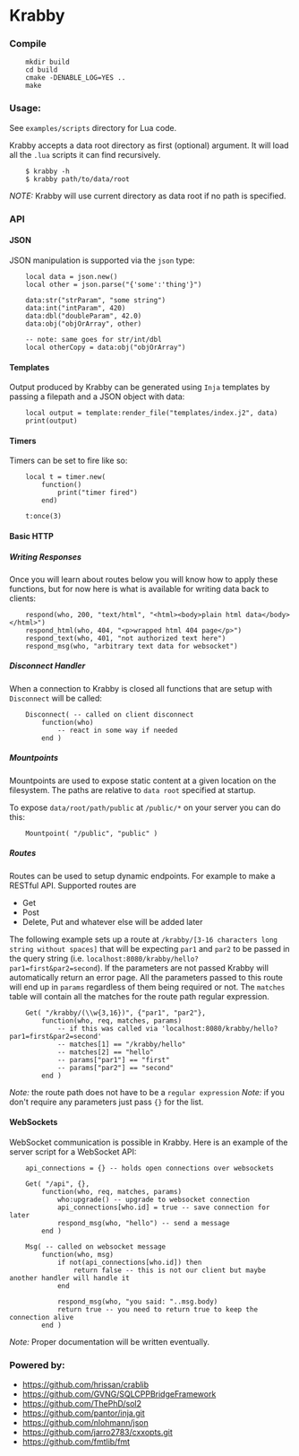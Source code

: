 # Krabby

### Compile
```
    mkdir build
    cd build
    cmake -DENABLE_LOG=YES ..
    make
```

### Usage:
See `examples/scripts` directory for Lua code.

Krabby accepts a data root directory as first (optional) argument. It will load all the `.lua` scripts it can find recursively.

```
    $ krabby -h
    $ krabby path/to/data/root
```

*NOTE:* Krabby will use current directory as data root if no path is specified.

### API

#### JSON
JSON manipulation is supported via the `json` type:
```
    local data = json.new()      
    local other = json.parse("{'some':'thing'}")

    data:str("strParam", "some string")
    data:int("intParam", 420)
    data:dbl("doubleParam", 42.0)
    data:obj("objOrArray", other)

    -- note: same goes for str/int/dbl
    local otherCopy = data:obj("objOrArray")
```

#### Templates
Output produced by Krabby can be generated using `Inja` templates by passing a filepath and a JSON object with data:
```    
	local output = template:render_file("templates/index.j2", data)    
    print(output)
```

#### Timers
Timers can be set to fire like so:
```
    local t = timer.new(
        function()
            print("timer fired")
        end)
    
    t:once(3)
```

#### Basic HTTP
##### Writing Responses
Once you will learn about routes below you will know how to apply these functions, but for now here is what is available for writing data back to clients:
```
    respond(who, 200, "text/html", "<html><body>plain html data</body></html>")
    respond_html(who, 404, "<p>wrapped html 404 page</p>")
    respond_text(who, 401, "not authorized text here")
    respond_msg(who, "arbitrary text data for websocket")
```

##### Disconnect Handler
When a connection to Krabby is closed all functions that are setup with `Disconnect` will be called:
```
    Disconnect( -- called on client disconnect
        function(who)
            -- react in some way if needed
        end )
```

##### Mountpoints
Mountpoints are used to expose static content at a given location on the filesystem. The paths are relative to `data root` specified at startup.

To expose `data/root/path/public` at `/public/*` on your server you can do this:
```
    Mountpoint( "/public", "public" )
```

##### Routes
Routes can be used to setup dynamic endpoints. For example to make a RESTful API.
Supported routes are 
* Get
* Post
* Delete, Put and whatever else will be added later

The following example sets up a route at `/krabby/[3-16 characters long string without spaces]` that will be expecting `par1` and `par2` to be passed in the query string (i.e. `localhost:8080/krabby/hello?par1=first&par2=second`). If the parameters are not passed Krabby will automatically return an error page. All the parameters passed to this route will end up in `params` regardless of them being required or not.
The `matches` table will contain all the matches for the route path regular expression.
```
    Get( "/krabby/(\\w{3,16})", {"par1", "par2"},
        function(who, req, matches, params)
            -- if this was called via 'localhost:8080/krabby/hello?par1=first&par2=second'
            -- matches[1] == "/krabby/hello"
            -- matches[2] == "hello"
            -- params["par1"] == "first"
            -- params["par2"] == "second"
        end )
```

*Note:* the route path does not have to be a `regular expression`
*Note:* if you don't require any parameters just pass `{}` for the list.

#### WebSockets
WebSocket communication is possible in Krabby. 
Here is an example of the server script for a WebSocket API:
```
    api_connections = {} -- holds open connections over websockets

    Get( "/api", {},
        function(who, req, matches, params)
            who:upgrade() -- upgrade to websocket connection
            api_connections[who.id] = true -- save connection for later
            respond_msg(who, "hello") -- send a message
        end )

    Msg( -- called on websocket message
        function(who, msg)
            if not(api_connections[who.id]) then
                return false -- this is not our client but maybe another handler will handle it
            end
            
            respond_msg(who, "you said: "..msg.body)
            return true -- you need to return true to keep the connection alive
        end )
```

*Note:* Proper documentation will be written eventually.

### Powered by:
* https://github.com/hrissan/crablib
* https://github.com/GVNG/SQLCPPBridgeFramework
* https://github.com/ThePhD/sol2
* https://github.com/pantor/inja.git
* https://github.com/nlohmann/json
* https://github.com/jarro2783/cxxopts.git
* https://github.com/fmtlib/fmt  
